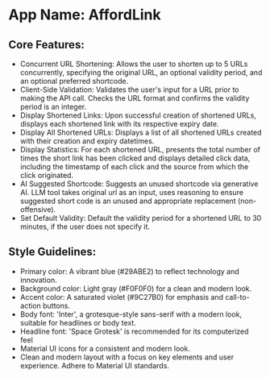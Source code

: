 # **App Name**: AffordLink

## Core Features:

- Concurrent URL Shortening: Allows the user to shorten up to 5 URLs concurrently, specifying the original URL, an optional validity period, and an optional preferred shortcode.
- Client-Side Validation: Validates the user's input for a URL prior to making the API call. Checks the URL format and confirms the validity period is an integer.
- Display Shortened Links: Upon successful creation of shortened URLs, displays each shortened link with its respective expiry date.
- Display All Shortened URLs: Displays a list of all shortened URLs created with their creation and expiry datetimes.
- Display Statistics: For each shortened URL, presents the total number of times the short link has been clicked and displays detailed click data, including the timestamp of each click and the source from which the click originated.
- AI Suggested Shortcode: Suggests an unused shortcode via generative AI. LLM tool takes original url as an input, uses reasoning to ensure suggested short code is an unused and appropriate replacement (non-offensive).
- Set Default Validity: Default the validity period for a shortened URL to 30 minutes, if the user does not specify it.

## Style Guidelines:

- Primary color: A vibrant blue (#29ABE2) to reflect technology and innovation.
- Background color: Light gray (#F0F0F0) for a clean and modern look.
- Accent color: A saturated violet (#9C27B0) for emphasis and call-to-action buttons.
- Body font: 'Inter', a grotesque-style sans-serif with a modern look, suitable for headlines or body text.
- Headline font: 'Space Grotesk' is recommended for its computerized feel
- Material UI icons for a consistent and modern look.
- Clean and modern layout with a focus on key elements and user experience. Adhere to Material UI standards.